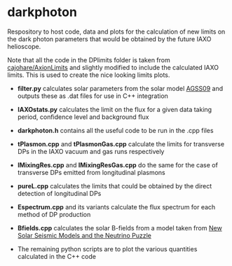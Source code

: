 # darkphoton

Respository to host code, data and plots for the calculation of new limits on the dark photon parameters that would be obtained by the future IAXO helioscope.

Note that all the code in the DPlimits folder is taken from [cajohare/AxionLimits](https://github.com/cajohare/AxionLimits) and slightly modified to include the calculated IAXO limits. This is used to create the nice looking limits plots.

* **filter.py** calculates solar parameters from the solar model [AGSS09](https://arxiv.org/abs/0909.2668) and outputs these as .dat files for use in C++ integration

* **IAXOstats.py** calculates the limit on the flux for a given data taking period, confidence level and background flux

*  **darkphoton.h** contains all the useful code to be run in the .cpp files

* **tPlasmon.cpp** and **tPlasmonGas.cpp** calculate the limits for transverse DPs in the IAXO vacuum and gas runs respectively

* **lMixingRes.cpp** and **lMixingResGas.cpp** do the same for the case of transverse DPs emitted from longitudinal plasmons

* **pureL.cpp** calculates the limits that could be obtained by the direct detection of longitudinal DPs

* **Espectrum.cpp** and its variants calculate the flux spectrum for each method of DP production

* **Bfields.cpp** calculates the solar B-fields from a model taken from [New Solar Seismic Models and the Neutrino Puzzle](https://arxiv.org/abs/astro-ph/0203107v1)

* The remaining python scripts are to plot the various quantities calculated in the C++ code
